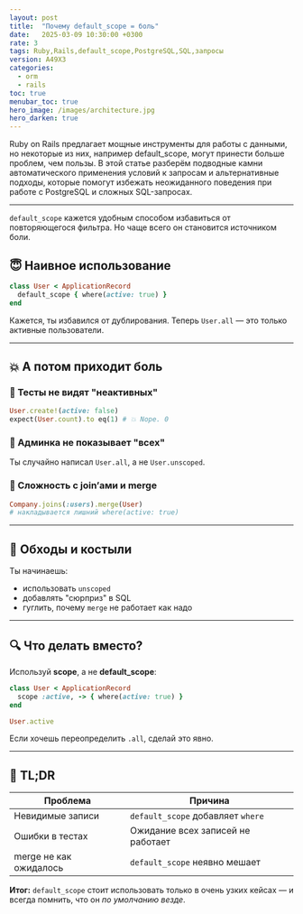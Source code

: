 ```yaml
---
layout: post
title:  "Почему default_scope = боль"
date:   2025-03-09 10:30:00 +0300
rate: 3
tags: Ruby,Rails,default_scope,PostgreSQL,SQL,запросы
version: A49X3
categories:
  - orm
  - rails
toc: true
menubar_toc: true
hero_image: /images/architecture.jpg
hero_darken: true
---
```

Ruby on Rails предлагает мощные инструменты для работы с данными, но некоторые из них, например default_scope, могут принести больше проблем, чем пользы. В этой статье разберём подводные камни автоматического применения условий к запросам и альтернативные подходы, которые помогут избежать неожиданного поведения при работе с PostgreSQL и сложных SQL-запросах.

---
`default_scope` кажется удобным способом избавиться от повторяющегося фильтра. Но чаще всего он становится источником боли.

## 😇 Наивное использование

```ruby
class User < ApplicationRecord
  default_scope { where(active: true) }
end
````

Кажется, ты избавился от дублирования. Теперь `User.all` — это только активные пользователи.

---

## 💥 А потом приходит боль

### 📌 Тесты не видят "неактивных"

```ruby
User.create!(active: false)
expect(User.count).to eq(1) # 💥 Nope. 0
```

### 📌 Админка не показывает "всех"

Ты случайно написал `User.all`, а не `User.unscoped`.

### 📌 Сложность с join’ами и merge

```ruby
Company.joins(:users).merge(User)
# накладывается лишний where(active: true)
```

---

## 🧯 Обходы и костыли

Ты начинаешь:

* использовать `unscoped`
* добавлять "сюрприз" в SQL
* гуглить, почему `merge` не работает как надо

---

## 🔍 Что делать вместо?

Используй **scope**, а не **default\_scope**:

```ruby
class User < ApplicationRecord
  scope :active, -> { where(active: true) }
end

User.active
```

Если хочешь переопределить `.all`, сделай это явно.

---

## 🚨 TL;DR

| Проблема               | Причина                           |
| ---------------------- | --------------------------------- |
| Невидимые записи       | `default_scope` добавляет `where` |
| Ошибки в тестах        | Ожидание всех записей не работает |
| merge не как ожидалось | `default_scope` неявно мешает     |

**Итог:** `default_scope` стоит использовать только в очень узких кейсах — и всегда помнить, что он *по умолчанию везде*.

